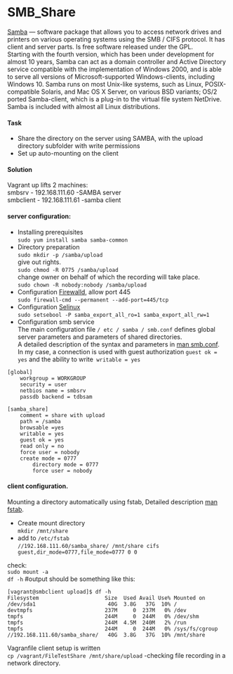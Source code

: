 # SMB_Share   
[Samba](https://www.samba.org/) — software package that allows you to access network drives and printers on various operating systems using the SMB / CIFS protocol. It has client and server parts. Is free software released under the GPL.    
Starting with the fourth version, which has been under development for almost 10 years, Samba can act as a domain controller and Active Directory service compatible with the implementation of Windows 2000, and is able to serve all versions of Microsoft-supported Windows-clients, including Windows 10.
Samba runs on most Unix-like systems, such as Linux, POSIX-compatible Solaris, and Mac OS X Server, on various BSD variants; OS/2 ported Samba-client, which is a plug-in to the virtual file system NetDrive. Samba is included with almost all Linux distributions.
#### Task   
* Share the directory on the server using SAMBA, with the upload directory subfolder with write permissions		
* Set up auto-mounting on the client		
#### Solution		
Vagrant up lifts 2 machines:    
smbsrv    - 192.168.111.60 -SAMBA server		
smbclient - 192.168.111.61 -samba client		

#### server configuration:   
* Installing prerequisites		
`sudo yum install samba samba-common`   
* Directory preparation		
`sudo mkdir -p /samba/upload`   
give out rights.   
`sudo chmod -R 0775 /samba/upload`    
change owner on behalf of which the recording will take place.   
`sudo chown -R nobody:nobody /samba/upload`   
* Configuration [Firewalld](https://access.redhat.com/documentation/en-US/Red_Hat_Enterprise_Linux/7/html/Security_Guide/sec-Configuring_firewalld.html), allow port 445		
`sudo firewall-cmd --permanent --add-port=445/tcp`
* Configuration [Selinux](https://access.redhat.com/documentation/en-us/red_hat_enterprise_linux/6/html/managing_confined_services/sect-managing_confined_services-samba-booleans)   
`sudo setsebool -P samba_export_all_ro=1 samba_export_all_rw=1`
* Configuration smb service		
The main configuration file `/ etc / samba / smb.conf` defines global server parameters and parameters of shared directories.		
A detailed description of the syntax and parameters in [man smb.conf](https://www.samba.org/samba/docs/current/man-html/smb.conf.5.html).    
In my case, a connection is used with guest authorization `guest ok = yes` and the ability to write` writable = yes`		
```
[global]
	workgroup = WORKGROUP
	security = user
	netbios name = smbsrv
	passdb backend = tdbsam

[samba_share]
	comment = share with upload
	path = /samba
	browsable =yes
	writable = yes
	guest ok = yes
	read only = no
	force user = nobody		
	create mode = 0777
        directory mode = 0777
        force user = nobody		
```   
  #### client configuration.   
  Mounting a directory automatically using fstab, Detailed description [man fstab](http://man7.org/linux/man-pages/man5/fstab.5.html).      
  * Create mount directory		
    `mkdir /mnt/share`    
  * add to `/etc/fstab`   
  `//192.168.111.60/samba_share/ /mnt/share cifs guest,dir_mode=0777,file_mode=0777 0 0 `   
  
  check:    
  `sudo mount -a`   
  `df -h` #output should be something like this:    
  ```
  [vagrant@smbclient upload]$ df -h
Filesystem                     Size  Used Avail Use% Mounted on
/dev/sda1                       40G  3.8G   37G  10% /
devtmpfs                       237M     0  237M   0% /dev
tmpfs                          244M     0  244M   0% /dev/shm
tmpfs                          244M  4.5M  240M   2% /run
tmpfs                          244M     0  244M   0% /sys/fs/cgroup
//192.168.111.60/samba_share/   40G  3.8G   37G  10% /mnt/share   
```   
Vagranfile client setup is written		
`cp /vagrant/FileTestShare /mnt/share/upload` -checking file recording in a network directory.		
